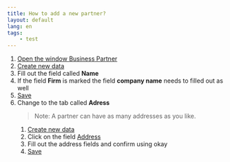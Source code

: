 ```yaml
---
title: How to add a new partner?
layout: default
lang: en
tags:
	- test
---
```

1. [Open the window Business Partner](How_to_find_and_open_a_window)
1. [Create new data](How_to_add_new_data)
1. Fill out the field called **Name** 
1. If the field **Firm** is marked the field **company name** needs to filled out as well
1. [Save](How_to_add_new_data)
1. Change to the tab called **Adress** 
	> Note: A partner can have as many addresses as you like.
	1. [Create new data](How_to_add_new_data)
	1. Click on the field [Address](../images/de_feld_anschrift.png)
	1. Fill out the address fields and confirm using okay
	1. [Save](How_to_add_new_data)
